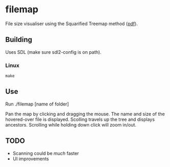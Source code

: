 # filemap

File size visualiser using the Squarified Treemap method ([pdf](http://www.win.tue.nl/~vanwijk/stm.pdf)).

## Building
Uses SDL (make sure sdl2-config is on path).

### Linux
```
make
```

## Use
Run ./filemap [name  of folder]

Pan the map by clicking and dragging the mouse.
The name and size of the hovered-over file is displayed.
Scolling travels up the tree and displays ancestors.
Scrolling while holding down click will zoom in/out.

## TODO
* Scanning could be _much_ faster
* UI improvements
